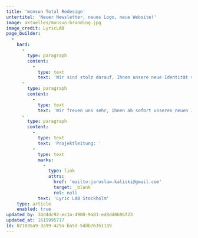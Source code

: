 ```yaml
---
title: 'monsun Total Redesign'
untertitel: 'Neuer Newsletter, neues Logo, neue Website!'
image: aktuelles/monsun-branding.jpg
image_credit: LyricLAB
page_builder:
  -
    bard:
      -
        type: paragraph
        content:
          -
            type: text
            text: 'Wir sind stolz darauf, Ihnen unsere neue Identität vorstellen zu dürfen. '
      -
        type: paragraph
        content:
          -
            type: text
            text: 'Wir freuen uns sehr, Ihnen ab sofort unseren neuen Internetauftritt in einem frischen Design präsentieren zu können. Nach wochenlanger technischer, inhaltlicher und vor allem optischer Überarbeitung, stellen wir unsere neue Website vor – informativer, moderner und natürlich responsive.'
      -
        type: paragraph
        content:
          -
            type: text
            text: 'Projektleitung: '
          -
            type: text
            marks:
              -
                type: link
                attrs:
                  href: 'mailto:jaroslaw.kaliski@gmail.com'
                  target: _blank
                  rel: null
            text: 'Lyric LAB Stockholm'
    type: article
    enabled: true
updated_by: 34d4dc92-ec1a-4900-9a81-ed8dd8606f23
updated_at: 1615995717
id: 021835a9-3a99-429a-ba5d-5ddb76351139
---
```

